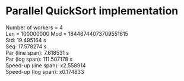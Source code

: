 # Parallel QuickSort implementation

Number of workers = 4  
Len = 100000000 Mod = 18446744073709551615  
Std: 19.495164 s  
Seq: 17.578274 s  
Par (line span): 7.618531 s  
Par (log span): 111.507178 s  
Speed-up (line span): x2.558914  
Speed-up (log span): x0.174833  